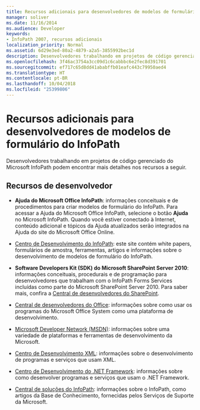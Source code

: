 ```yaml
---
title: Recursos adicionais para desenvolvedores de modelos de formulário do InfoPath
manager: soliver
ms.date: 11/16/2014
ms.audience: Developer
keywords:
- InfoPath 2007, recursos adicionais
localization_priority: Normal
ms.assetid: 6d29e3ed-80a2-4879-a2a5-3855992bec1d
description: Desenvolvedores trabalhando em projetos de código gerenciado do Microsoft InfoPath podem encontrar mais detalhes nos recursos a seguir.
ms.openlocfilehash: 3f46ac3754a3cc09d1c6cabbbc6e2fec8d391701
ms.sourcegitcommit: ef717c65d8dd41ababffb01eafc443c79950aed4
ms.translationtype: HT
ms.contentlocale: pt-BR
ms.lasthandoff: 10/04/2018
ms.locfileid: "25399806"
---
```

# <a name="additional-resources-for-infopath-form-template-developers"></a>Recursos adicionais para desenvolvedores de modelos de formulário do InfoPath

Desenvolvedores trabalhando em projetos de código gerenciado do Microsoft InfoPath podem encontrar mais detalhes nos recursos a seguir.
  
## <a name="developer-resources"></a>Recursos de desenvolvedor

- **Ajuda do Microsoft Office InfoPath**: informações conceituais e de procedimentos para criar modelos de formulário do InfoPath. Para acessar a Ajuda do Microsoft Office InfoPath, selecione o botão **Ajuda** no Microsoft InfoPath. Quando você estiver conectado à Internet, conteúdo adicional e tópicos da Ajuda atualizados serão integrados na Ajuda do site do Microsoft Office Online. 
    
- [Centro de Desenvolvimento do InfoPath](https://go.microsoft.com/fwlink?LinkID=11689): este site contém white papers, formulários de amostra, ferramentas, artigos e informações sobre o desenvolvimento de modelos de formulário do InfoPath.
    
- **Software Developers Kit (SDK) do Microsoft SharePoint Server 2010**: informações conceituais, procedurais e de programação para desenvolvedores que trabalham com o InfoPath Forms Services incluídas como parte do Microsoft SharePoint Server 2010. Para saber mais, confira a [Central de desenvolvedores do SharePoint](https://msdn.microsoft.com/sharepoint/default.aspx).
    
- [Central de desenvolvedores do Office](https://go.microsoft.com/fwlink?LinkID=27128): informações sobre como usar os programas do Microsoft Office System como uma plataforma de desenvolvimento. 
    
- [Microsoft Developer Network (MSDN)](https://go.microsoft.com/fwlink?LinkId=61826): informações sobre uma variedade de plataformas e ferramentas de desenvolvimento da Microsoft.
    
- [Centro de Desenvolvimento XML](https://go.microsoft.com/fwlink/?LinkId=61827): informações sobre o desenvolvimento de programas e serviços que usam XML.
    
- [Centro de Desenvolvimento do .NET Framework](https://go.microsoft.com/fwlink/?LinkId=61829): informações sobre como desenvolver programas e serviços que usam o .NET Framework.
    
- [Central de soluções do InfoPath](https://support.microsoft.com/ph/11303): informações sobre o InfoPath, como artigos da Base de Conhecimento, fornecidas pelos Serviços de Suporte da Microsoft.
    

